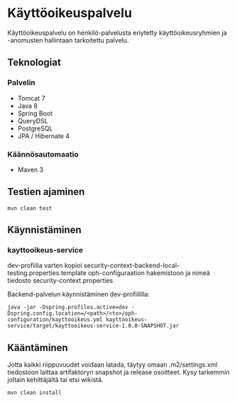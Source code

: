 # Käyttöoikeuspalvelu

Käyttöoikeuspalvelu on henkilö-palvelusta eriytetty käyttöoikeusryhmien ja -anomusten hallintaan tarkoitettu palvelu.

## Teknologiat

### Palvelin
* Tomcat 7
* Java 8
* Spring Boot
* QueryDSL
* PostgreSQL
* JPA / Hibernate 4

### Käännösautomaatio
* Maven 3

## Testien ajaminen

    mvn clean test
    
## Käynnistäminen

### kayttooikeus-service

dev-profiilia varten kopioi security-context-backend-local-testing.properties.template oph-configuraation hakemistoon ja nimeä tiedosto security-context.properties

Backend-palvelun käynnistäminen dev-profiililla:

    java -jar -Dspring.profiles.active=dev -Dspring.config.location=/<path>/<to>/oph-configuration/kayttooikeus.yml kayttooikeus-service/target/kayttooikeus-service-1.0.0-SNAPSHOT.jar

## Kääntäminen
Jotta kaikki riippuvuudet voidaan latada, täytyy omaan .m2/settings.xml tiedostoon laittaa artifaktoryn snapshot ja release osoitteet. Kysy tarkemmin joltain kehittäjältä tai etsi wikistä.

    mvn clean install
